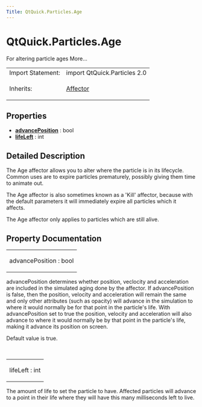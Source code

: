 ```yaml
---
Title: QtQuick.Particles.Age
---
```


# QtQuick.Particles.Age

<span class="subtitle"></span>
<!-- $$$Age-brief -->
<p>For altering particle ages More...</p>
<!-- @@@Age -->
<table class="alignedsummary">
<tr><td class="memItemLeft rightAlign topAlign"> Import Statement:</td><td class="memItemRight bottomAlign"> import QtQuick.Particles 2.0</td></tr><tr><td class="memItemLeft rightAlign topAlign"> Inherits:</td><td class="memItemRight bottomAlign"> <p><a href="QtQuick.Particles.Affector.md">Affector</a></p>
</td></tr></table><ul>
</ul>
<h2 id="properties">Properties</h2>
<ul>
<li class="fn"><b><b><a href="#advancePosition-prop">advancePosition</a></b></b> : bool</li>
<li class="fn"><b><b><a href="#lifeLeft-prop">lifeLeft</a></b></b> : int</li>
</ul>
<!-- $$$Age-description -->
<h2 id="details">Detailed Description</h2>
</p>
<p>The Age affector allows you to alter where the particle is in its lifecycle. Common uses are to expire particles prematurely, possibly giving them time to animate out.</p>
<p>The Age affector is also sometimes known as a 'Kill' affector, because with the default parameters it will immediately expire all particles which it affects.</p>
<p>The Age affector only applies to particles which are still alive.</p>
<!-- @@@Age -->
<h2>Property Documentation</h2>
<!-- $$$advancePosition -->
<table class="qmlname"><tr valign="top" id="advancePosition-prop"><td class="tblQmlPropNode"><p><span class="name">advancePosition</span> : <span class="type">bool</span></p></td></tr></table><p>advancePosition determines whether position, veclocity and acceleration are included in the simulated aging done by the affector. If advancePosition is false, then the position, velocity and acceleration will remain the same and only other attributes (such as opacity) will advance in the simulation to where it would normally be for that point in the particle's life. With advancePosition set to true the position, velocity and acceleration will also advance to where it would normally be by that point in the particle's life, making it advance its position on screen.</p>
<p>Default value is true.</p>
<!-- @@@advancePosition -->
<br/>
<!-- $$$lifeLeft -->
<table class="qmlname"><tr valign="top" id="lifeLeft-prop"><td class="tblQmlPropNode"><p><span class="name">lifeLeft</span> : <span class="type">int</span></p></td></tr></table><p>The amount of life to set the particle to have. Affected particles will advance to a point in their life where they will have this many milliseconds left to live.</p>
<!-- @@@lifeLeft -->
<br/>
